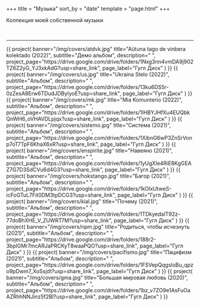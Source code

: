 +++
title = "Музыка"
sort_by = "date"
template = "page.html"
+++

<p class="lead text-center">Коллекция моей собственной музыки</p><br>

<hr class="big-hr mb-4">
<div class="row mt-3">
    {{ 
        project(
            banner="/img/covers/atdvk.jpg"
            title="Aŭtuna tago de vinbera kolektado (2022)", 
            subtitle="Демо альбом", 
            description=" ",
            project_page="https://drive.google.com/drive/folders/1Nxg3nn4vmDA9j902TZ6Z2yG_YJ3xkAdG?usp=share_link",
            page_label="Гугл Диск"
        ) 
    }}
    {{ 
        project(
            banner="/img/covers/us.jpg"
            title="Ukraina Stelo (2022)", 
            subtitle="Альбом", 
            description=" ",
            project_page="https://drive.google.com/drive/folders/13ku6DS5r-0zZesA8Erw6TDudJDByIyoE?usp=share_link",
            page_label="Гугл Диск"
        ) 
    }}
    {{ 
        project(
            banner="/img/covers/mk.jpg"
            title="Mia Komunterio (2022)", 
            subtitle="Альбом", 
            description=" ",
            project_page="https://drive.google.com/drive/folders/1IHBYJHfXu4EUQbkQnWH6_oVHAVDLpjqx?usp=share_link",
            page_label="Гугл Диск"
        ) 
    }}
    {{ 
        project(
            banner="/img/covers/sistemo.jpg"
            title="Cистема (2021)", 
            subtitle="Альбом", 
            description=" ",
            project_page="https://drive.google.com/drive/folders/1XibnG6wP3ZnSrVonp7oT7TpF6KhaX6xR?usp=share_link",
            page_label="Гугл Диск"
        ) 
    }}
    {{ 
        project(
            banner="/img/covers/enspirite.jpg"
            title="Навеяно (2021)", 
            subtitle="Альбом", 
            description=" ",
            project_page="https://drive.google.com/drive/folders/1yUgXIe4RiE8KgGEAZ7G7D3SdCVu6d4G3?usp=share_link",
            page_label="Гугл Диск"
        ) 
    }}
    {{ 
        project(
            banner="/img/covers/hokstango.jpg"
            title="Багор (2021)", 
            subtitle="Альбом", 
            description=" ",
            project_page="https://drive.google.com/drive/folders/1kOlxUtweS-icFoGTuL7Fit0DM3tpDCG3?usp=share_link",
            page_label="Гугл Диск"
        ) 
    }}
    {{ 
        project(
            banner="/img/covers/kial.jpg"
            title="Почему (2021)", 
            subtitle="Альбом", 
            description=" ",
            project_page="https://drive.google.com/drive/folders/1TDkyedalT92z-77doBhXHE_V_ZUWRT7M?usp=share_link",
            page_label="Гугл Диск"
        ) 
    }}
    {{ 
        project(
            banner="/img/covers/npm.jpg"
            title="Родиться, чтобы исчезнуть (2021)", 
            subtitle="Альбом", 
            description=" ",
            project_page="https://drive.google.com/drive/folders/188r2-3bplGMr7mcARJaPRCKyT8waaPQO?usp=share_link",
            page_label="Гугл Диск"
        ) 
    }}
    {{ 
        project(
            banner="/img/covers/pacifismo.jpg"
            title="Пацифизм (2021)", 
            subtitle="Альбом", 
            description=" ",
            project_page="https://drive.google.com/drive/folders/1FSVepQqgsloBu_qpzo9pDwm7_XoSsjdt?usp=share_link",
            page_label="Гугл Диск"
        ) 
    }}
    {{ 
        project(
            banner="/img/covers/gma.jpg"
            title="Большая мировая любовь (2020)", 
            subtitle="Альбом", 
            description=" ",
            project_page="https://drive.google.com/drive/folders/1bz_v7ZO9e1AsFuOaAZRhhNNJinz5f2Bl?usp=share_link",
            page_label="Гугл Диск"
        ) 
    }}
</div>
